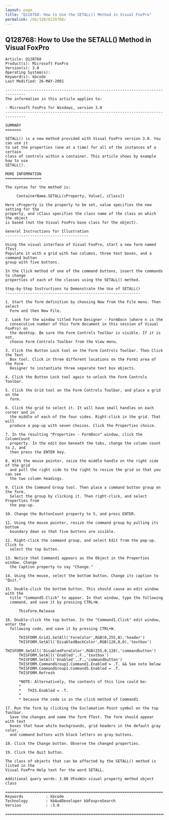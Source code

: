 ```yaml
---
layout: page
title: "Q128768: How to Use the SETALL() Method in Visual FoxPro"
permalink: /kb/128/Q128768/
---
```


## Q128768: How to Use the SETALL() Method in Visual FoxPro

	Article: Q128768
	Product(s): Microsoft FoxPro
	Version(s): 3.0
	Operating System(s): 
	Keyword(s): kbcode
	Last Modified: 26-MAY-2001
	
	-------------------------------------------------------------------------------
	The information in this article applies to:
	
	- Microsoft FoxPro for Windows, version 3.0 
	-------------------------------------------------------------------------------
	
	SUMMARY
	=======
	
	SETALL() is a new method provided with Visual FoxPro version 3.0. You can use it
	to set the properties (one at a time) for all of the instances of a certain
	class of controls within a container. This article shows by example how to use
	SETALL().
	
	MORE INFORMATION
	================
	
	The syntax for the method is:
	
	     ContainerName.SETALL(cProperty, Value[, cClass])
	
	Here cProperty is the property to be set, value specifies the new setting for the
	property, and cClass specifies the class name of the class on which the object
	is based (not the Visual FoxPro base class for the object).
	
	General Instructions for Illustration
	-------------------------------------
	
	Using the visual interface of Visual FoxPro, start a new form named fTest.
	Populate it with a grid with two columns, three text boxes, and a command button
	group with five buttons.
	
	In the Click method of one of the command buttons, insert the commands to change
	properties of each of the classes using the SETALL() method.
	
	Step-by-Step Instructions to Demonstrate the Use of SETALL()
	------------------------------------------------------------
	
	1. Start the form definition by choosing New from the File menu. Then select
	  Form and then New File.
	
	2. Look for the window titled Form Designer - FormDocn (where n is the
	  consecutive number of this form document in this session of Visual FoxPro) on
	  the desktop. Be sure the Form Controls Toolbar is visible. If it is not,
	  choose Form Controls Toolbar from the View menu.
	
	3. Click the Button Lock tool on the Form Controls Toolbar. Then Click the Text
	  Box tool. Click in three different locations on the Form1 area of the Form
	  Designer to instantiate three separate text box objects.
	
	4. Click the Button Lock tool again to unlock the Form Controls Toolbar.
	
	5. Click the Grid tool on the Form Controls Toolbar, and place a grid on the
	  form.
	
	6. Click the grid to select it. It will have small handles on each corner and in
	  the middle of each of the four sides. Right-click in the grid. That will
	  produce a pop-up with seven choices. Click the Properties choice.
	
	7. In the resulting "Properties - FormDocn" window, click the ColumnCount
	  property. In the edit box beneath the tabs, change the column count to 2, and
	  then press the ENTER key.
	
	8. With the mouse pointer, seize the middle handle on the right side of the grid
	  and pull the right side to the right to resize the grid so that you can see
	  the two column headings.
	
	9. Click the Command Group tool. Then place a command button group on the form.
	  Select the group by clicking it. Then right-click, and select Properties from
	  the pop-up.
	
	10. Change the ButtonCount property to 5, and press ENTER.
	
	11. Using the mouse pointer, resize the command group by pulling its bottom
	  boundary down so that five buttons are visible.
	
	12. Right-click the command group, and select Edit from the pop-up. Click to
	  select the top button.
	
	13. Notice that Command1 appears as the Object in the Properties window. Change
	  the Caption property to say "Change."
	
	14. Using the mouse, select the bottom button. Change its caption to "Quit."
	
	15. Double-click the bottom button. This should cause an edit window with the
	  title "Command5.Click" to appear. In that window, type the following
	  command, and save it by pressing CTRL+W.
	
	      ThisForm.Release
	
	16. Double-click the top button. In the "Command1.Click" edit window, enter the
	  following code, and save it by pressing CTRL+W.
	
	      THISFORM.Grid1.SetAll('ForeColor',RGB(0,255,0),'header')
	      THISFORM.SetAll('DisabledBackColor',RGB(128,0,0),'textbox')
	      THISFORM.SetAll('DisabledForeColor',RGB(255,0,128),'commandbutton')
	      THISFORM.SetAll('Enabled',.F.,'textbox')
	      THISFORM.SetAll('Enabled',.F.,'commandbutton')
	      THISFORM.CommandGroup1.Command1.Enabled = .T. && See note below
	      THISFORM.CommandGroup1.Command5.Enabled = .T.
	      THISFORM.Refresh
	
	      *NOTE: Alternatively, the contents of this line could be:
	      *
	      *   THIS.Enabled = .T.
	      *
	      * because the code is in the click method of Command1
	
	17. Run the form by clicking the Exclamation Point symbol on the top Toolbar.
	  Save the changes and name the form fTest. The form should appear with text
	  boxes that have white backgrounds, grid headers in the default gray color,
	  and command buttons with black letters on gray buttons.
	
	18. Click the Change button. Observe the changed properties.
	
	19. Click the Quit button.
	
	The class of objects that can be affected by the SETALL() method is listed in the
	Visual FoxPro Help text for the word SETALL.
	
	Additional query words: 3.00 VFoxWin visual property method object class
	
	======================================================================
	Keywords          : kbcode 
	Technology        : kbAudDeveloper kbFoxproSearch
	Version           : :3.0
	
	=============================================================================
	
